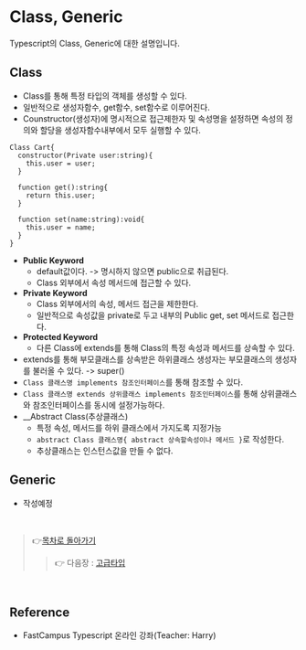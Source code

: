 # Class, Generic
Typescript의 Class, Generic에 대한 설명입니다.
<br>

## Class
- Class를 통해 특정 타입의 객체를 생성할 수 있다.
- 일반적으로 생성자함수, get함수, set함수로 이루어진다.
- Counstructor(생성자)에 명시적으로 접근제한자 및 속성명을 설정하면 속성의 정의와 할당을 생성자함수내부에서 모두 실행할 수 있다.
```
Class Cart{
  constructor(Private user:string){
    this.user = user;
  }
  
  function get():string{
    return this.user;
  }
  
  function set(name:string):void{
    this.user = name;
  }
}
```
- __Public Keyword__
  * default값이다. -> 명시하지 않으면 public으로 취급된다.
  * Class 외부에서 속성 메서드에 접근할 수 있다.
- __Private Keyword__
  * Class 외부에서의 속성, 메서드 접근을 제한한다.
  * 일반적으로 속성값을 private로 두고 내부의 Public get, set 메서드로 접근한다.
- __Protected Keyword__
  * 다른 Class에 extends를 통해 Class의 특정 속성과 메서드를 상속할 수 있다.
- extends를 통해 부모클래스를 상속받은 하위클래스 생성자는 부모클래스의 생성자를 불러올 수 있다. -> super()
- `Class 클래스명 implements 참조인터페이스`를 통해 참조할 수 있다.
- `Class 클래스명 extends 상위클래스 implements 참조인터페이스`를 통해 상위클래스와 참조인터페이스를 동시에 설정가능하다.
- __Abstract Class(추상클래스)
  * 특정 속성, 메서드를 하위 클래스에서 가지도록 지정가능
  * `abstract Class 클래스명{ abstract 상속할속성이나 메서드 }`로 작성한다.
  * 추상클래스는 인스턴스값을 만들 수 없다.

## Generic
- 작성예정

<br/>

> 👉[목차로 돌아가기](https://github.com/ss-won/TypeScript)
> > 👉 다음장 : [고급타입](https://github.com/ss-won/TypeScript/tree/master/AdvancedType)
<br/>

## Reference
- FastCampus Typescript 온라인 강좌(Teacher: Harry)
